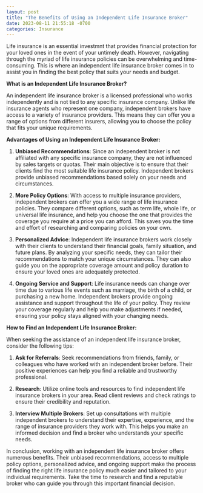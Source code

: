 ```yaml
---
layout: post
title: "The Benefits of Using an Independent Life Insurance Broker"
date: 2023-08-11 21:55:18 -0700
categories: Insurance
---
```


Life insurance is an essential investmnt that provides financial protection for your loved ones in the event of your untimely death. However, navigating through the myriad of life insurance policies can be overwhelming and time-consuming. This is where an independent life insurance broker comes in to assist you in finding the best policy that suits your needs and budget.

**What is an Independent Life Insurance Broker?**

An independent life insurance broker is a licensed professional who works independently and is not tied to any specific insurance company. Unlike life 
insurance agents who represent one company, independent brokers have access to a variety of insurance providers. This means they can offer you a range 
of options from different insurers, allowing you to choose the policy that fits your unique requirements.

**Advantages of Using an Independent Life Insurance Broker:**

1. **Unbiased Recommendations**: Since an independent broker is not affiliated with any specific insurance company, they are not influenced by sales targets or quotas. Their main objective is to ensure that their clients find the most suitable life insurance policy. Independent brokers provide unbiased recommendations based solely on your needs and circumstances.

2. **More Policy Options**: With access to multiple insurance providers, independent brokers can offer you a wide range of life insurance policies. They compare different options, such as term life, whole life, or universal life insurance, and help you choose the one that provides the coverage you require at a price you can afford. This saves you the time and effort of researching and comparing policies on your own.

3. **Personalized Advice**: Independent life insurance brokers work closely with their clients to understand their financial goals, family situation, and future plans. By analyzing your specific needs, they can tailor their recommendations to match your unique circumstances. They can also guide you on the appropriate coverage amount and policy duration to ensure your loved ones are adequately protected.

4. **Ongoing Service and Support**: Life insurance needs can change over time due to various life events such as marriage, the birth of a child, or purchasing a new home. Independent brokers provide ongoing assistance and support throughout the life of your policy. They review your coverage regularly 
and help you make adjustments if needed, ensuring your policy stays aligned with your changing needs.

**How to Find an Independent Life Insurance Broker:**

When seeking the assistance of an independent life insurance broker, consider the following tips:

1. **Ask for Referrals**: Seek recommendations from friends, family, or colleagues who have worked with an independent broker before. Their positive experiences can help you find a reliable and trustworthy professional.

2. **Research**: Utilize online tools and resources to find independent life insurance brokers in your area. Read client reviews and check ratings to ensure their credibility and reputation.

3. **Interview Multiple Brokers**: Set up consultations with multiple independent brokers to understand their expertise, experience, and the range of insurance providers they work with. This helps you make an informed decision and find a broker who understands your specific needs.

In conclusion, working with an independent life insurance broker offers numerous benefits. Their unbiased recommendations, access to multiple policy options, personalized advice, and ongoing support make the process of finding the right life insurance policy much easier and tailored to your individual requirements. Take the time to research and find a reputable broker who can guide you through this important financial decision.